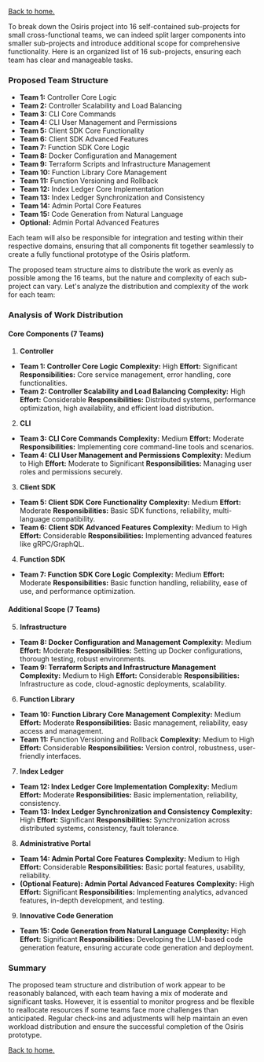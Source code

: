 [Back to home.](./README.md)

To break down the Osiris project into 16 self-contained sub-projects for small cross-functional teams, we can indeed split larger components into smaller sub-projects and introduce additional scope for comprehensive functionality. Here is an organized list of 16 sub-projects, ensuring each team has clear and manageable tasks.

### Proposed Team Structure

- **Team 1:** Controller Core Logic
- **Team 2:** Controller Scalability and Load Balancing
- **Team 3:** CLI Core Commands
- **Team 4:** CLI User Management and Permissions
- **Team 5:** Client SDK Core Functionality
- **Team 6:** Client SDK Advanced Features
- **Team 7:** Function SDK Core Logic
- **Team 8:** Docker Configuration and Management
- **Team 9:** Terraform Scripts and Infrastructure Management
- **Team 10:** Function Library Core Management
- **Team 11:** Function Versioning and Rollback
- **Team 12:** Index Ledger Core Implementation
- **Team 13:** Index Ledger Synchronization and Consistency
- **Team 14:** Admin Portal Core Features
- **Team 15:** Code Generation from Natural Language
- **Optional:** Admin Portal Advanced Features


Each team will also be responsible for integration and testing within their respective domains, ensuring that all components fit together seamlessly to create a fully functional prototype of the Osiris platform.

The proposed team structure aims to distribute the work as evenly as possible among the 16 teams, but the nature and complexity of each sub-project can vary. Let's analyze the distribution and complexity of the work for each team:

### Analysis of Work Distribution

#### Core Components (7 Teams)
1. **Controller**
- **Team 1: Controller Core Logic**
**Complexity:** High
**Effort:** Significant
**Responsibilities:** Core service management, error handling, core functionalities.
- **Team 2: Controller Scalability and Load Balancing**
**Complexity:** High
**Effort:** Considerable
**Responsibilities:** Distributed systems, performance optimization, high availability, and efficient load distribution.
2. **CLI**
- **Team 3: CLI Core Commands**
**Complexity:** Medium
**Effort:** Moderate
**Responsibilities:** Implementing core command-line tools and scenarios.
- **Team 4: CLI User Management and Permissions**
**Complexity:** Medium to High
**Effort:** Moderate to Significant
**Responsibilities:** Managing user roles and permissions securely.
3. **Client SDK**
- **Team 5: Client SDK Core Functionality**
**Complexity:** Medium
**Effort:** Moderate
**Responsibilities:** Basic SDK functions, reliability, multi-language compatibility.
- **Team 6: Client SDK Advanced Features**
**Complexity:** Medium to High
**Effort:** Considerable
**Responsibilities:** Implementing advanced features like gRPC/GraphQL.
4. **Function SDK**
- **Team 7: Function SDK Core Logic**
**Complexity:** Medium
**Effort:** Moderate
**Responsibilities:** Basic function handling, reliability, ease of use, and performance optimization.
#### Additional Scope (7 Teams)
5. **Infrastructure**
- **Team 8: Docker Configuration and Management**
**Complexity:** Medium
**Effort:** Moderate
**Responsibilities:** Setting up Docker configurations, thorough testing, robust environments.
- **Team 9: Terraform Scripts and Infrastructure Management**
**Complexity:** Medium to High
**Effort:** Considerable
**Responsibilities:** Infrastructure as code, cloud-agnostic deployments, scalability.
6. **Function Library**
- **Team 10: Function Library Core Management**
**Complexity:** Medium
**Effort:** Moderate
**Responsibilities:** Basic management, reliability, easy access and management.
- **Team 11:** Function Versioning and Rollback
**Complexity:** Medium to High
**Effort:** Considerable
**Responsibilities:** Version control, robustness, user-friendly interfaces.
7. **Index Ledger**
- **Team 12: Index Ledger Core Implementation**
**Complexity:** Medium
**Effort:** Moderate
**Responsibilities:** Basic implementation, reliability, consistency.
- **Team 13: Index Ledger Synchronization and Consistency**
**Complexity:** High
**Effort:** Significant
**Responsibilities:** Synchronization across distributed systems, consistency, fault tolerance.
8. **Administrative Portal**
- **Team 14: Admin Portal Core Features**
**Complexity:** Medium to High
**Effort:** Considerable
**Responsibilities:** Basic portal features, usability, reliability.
- **(Optional Feature): Admin Portal Advanced Features**
**Complexity:** High
**Effort:** Significant
**Responsibilities:** Implementing analytics, advanced features, in-depth development, and testing.
9. **Innovative Code Generation**
- **Team 15: Code Generation from Natural Language**
**Complexity:** High
**Effort:** Significant
**Responsibilities:** Developing the LLM-based code generation feature, ensuring accurate code generation and deployment.

### Summary

The proposed team structure and distribution of work appear to be reasonably balanced, with each team having a mix of moderate and significant tasks. However, it is essential to monitor progress and be flexible to reallocate resources if some teams face more challenges than anticipated. Regular check-ins and adjustments will help maintain an even workload distribution and ensure the successful completion of the Osiris prototype.

[Back to home.](./README.md)
